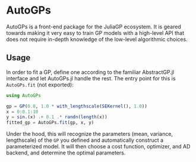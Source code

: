 # AutoGPs

AutoGPs is a front-end package for the JuliaGP ecosystem. It is geared towards making it
very easy to train GP models with a high-level API that does not require in-depth knowledge
of the low-level algorithmic choices.

## Usage

In order to fit a GP, define one according to the familiar AbstractGP.jl interface and
let AutoGPs.jl handle the rest. The entry point for this is `AutoGPs.fit` (not exported):

```julia
using AutoGPs

gp = GP(0.0, 1.0 * with_lengthscale(SEKernel(), 1.0))
x = 0:0.1:10
y = sin.(x) .+ 0.1 .* randn(length(x))
fitted_gp = AutoGPs.fit(gp, x, y)
```

Under the hood, this will recognize the parameters (mean, variance, lengthscale) of the `GP`
you defined and automatically construct a parameterized model. It will then choose a cost
function, optimizer, and AD backend, and determine the optimal parameters.
